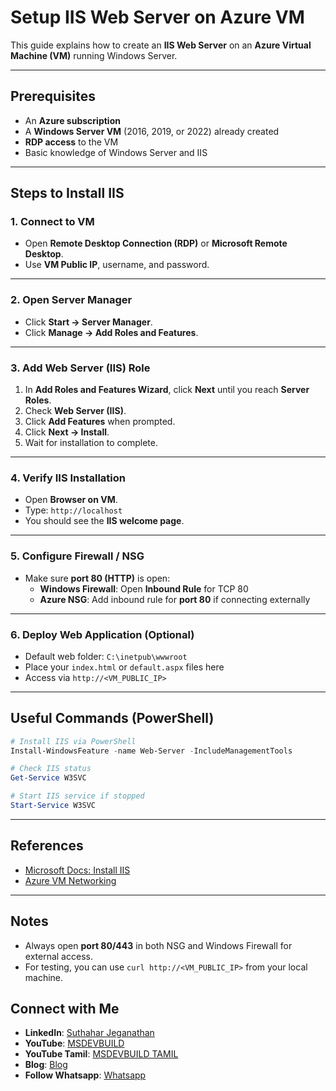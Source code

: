 # Setup IIS Web Server on Azure VM

This guide explains how to create an **IIS Web Server** on an **Azure Virtual Machine (VM)** running Windows Server.

---

## Prerequisites

- An **Azure subscription**
- A **Windows Server VM** (2016, 2019, or 2022) already created
- **RDP access** to the VM
- Basic knowledge of Windows Server and IIS

---

## Steps to Install IIS

### 1. Connect to VM
- Open **Remote Desktop Connection (RDP)** or **Microsoft Remote Desktop**.
- Use **VM Public IP**, username, and password.

---

### 2. Open Server Manager
- Click **Start → Server Manager**.
- Click **Manage → Add Roles and Features**.

---

### 3. Add Web Server (IIS) Role
1. In **Add Roles and Features Wizard**, click **Next** until you reach **Server Roles**.
2. Check **Web Server (IIS)**.
3. Click **Add Features** when prompted.
4. Click **Next → Install**.
5. Wait for installation to complete.

---

### 4. Verify IIS Installation
- Open **Browser on VM**.
- Type: `http://localhost`
- You should see the **IIS welcome page**.

---

### 5. Configure Firewall / NSG
- Make sure **port 80 (HTTP)** is open:
  - **Windows Firewall**: Open **Inbound Rule** for TCP 80
  - **Azure NSG**: Add inbound rule for **port 80** if connecting externally

---

### 6. Deploy Web Application (Optional)
- Default web folder: `C:\inetpub\wwwroot`
- Place your `index.html` or `default.aspx` files here
- Access via `http://<VM_PUBLIC_IP>`

---

## Useful Commands (PowerShell)

```powershell
# Install IIS via PowerShell
Install-WindowsFeature -name Web-Server -IncludeManagementTools

# Check IIS status
Get-Service W3SVC

# Start IIS service if stopped
Start-Service W3SVC
````

---

## References

* [Microsoft Docs: Install IIS](https://docs.microsoft.com/en-us/iis/install/installing-iis-7/installing-iis-on-windows-server-2019)
* [Azure VM Networking](https://learn.microsoft.com/en-us/azure/virtual-network/virtual-networks-nsg)

---

## Notes

* Always open **port 80/443** in both NSG and Windows Firewall for external access.
* For testing, you can use `curl http://<VM_PUBLIC_IP>` from your local machine.

 ## Connect with Me
- **LinkedIn**: [Suthahar Jeganathan](https://www.linkedin.com/in/jssuthahar/)
- **YouTube**: [MSDEVBUILD](https://www.youtube.com/@MSDEVBUILD)
- **YouTube Tamil**: [MSDEVBUILD TAMIL](https://www.youtube.com/@MSDEVBUILDTamil)
- **Blog**: [Blog](https://www.msdevbuild.com/)
- **Follow Whatsapp**: [Whatsapp](https://www.whatsapp.com/channel/0029Va5j2rHEFeXcTlUhQB0J)
